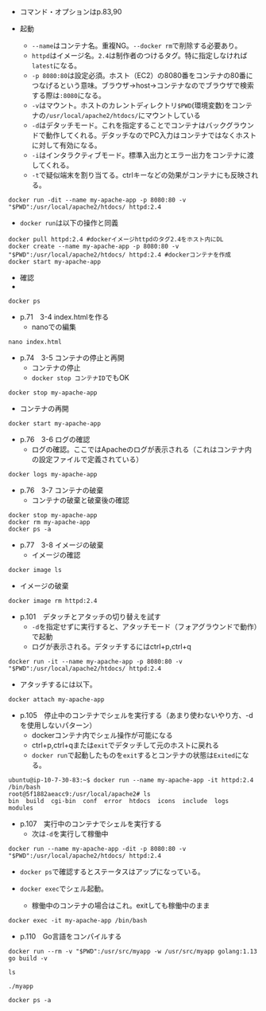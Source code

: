 - コマンド・オプションはp.83,90

- 起動
  - `--name`はコンテナ名。重複NG。`--docker rm`で削除する必要あり。
  - `httpd`はイメージ名。`2.4`は制作者のつけるタグ。特に指定しなければ`latest`になる。
  - `-p 8080:80`は設定必須。ホスト（EC2）の8080番をコンテナの80番につなげるという意味。ブラウザ->host->コンテナなのでブラウザで検索する際は`:8080`になる。
  - `-v`はマウント。ホストのカレントディレクトリ`$PWD`(環境変数)をコンテナの`/usr/local/apache2/htdocs/`にマウントしている
  - `-d`はデタッチモード。これを指定することでコンテナはバックグラウンドで動作してくれる。デタッチなのでPC入力はコンテナではなくホストに対して有効になる。
  - `-i`はインタラクティブモード。標準入出力とエラー出力をコンテナに渡してくれる。
  - `-t`で疑似端末を割り当てる。ctrlキーなどの効果がコンテナにも反映される。
```
docker run -dit --name my-apache-app -p 8080:80 -v "$PWD":/usr/local/apache2/htdocs/ httpd:2.4
```

  - `docker run`は以下の操作と同義
```
docker pull httpd:2.4 #dockerイメージhttpdのタグ2.4をホスト内にDL
docker create --name my-apache-app -p 8080:80 -v "$PWD":/usr/local/apache2/htdocs/ httpd:2.4 #dockerコンテナを作成
docker start my-apache-app
```

- 確認
- 
```
docker ps
```

- p.71　3-4 index.htmlを作る
  - nanoでの編集
```
nano index.html
```

- p.74　3-5 コンテナの停止と再開
  - コンテナの停止
  - `docker stop コンテナID`でもOK
```
docker stop my-apache-app
```

- コンテナの再開
```
docker start my-apache-app
```

- p.76　3-6 ログの確認
  - ログの確認。ここではApacheのログが表示される（これはコンテナ内の設定ファイルで定義されている）
```
docker logs my-apache-app
```

- p.76　3-7 コンテナの破棄
  - コンテナの破棄と破棄後の確認
```
docker stop my-apache-app
docker rm my-apache-app
docker ps -a
```

- p.77　3-8 イメージの破棄
  - イメージの確認
```
docker image ls
```

- イメージの破棄
```
docker image rm httpd:2.4
```

- p.101　デタッチとアタッチの切り替えを試す
  - `-d`を指定せずに実行すると、アタッチモード（フォアグラウンドで動作）で起動
  - ログが表示される。デタッチするにはctrl+p,ctrl+q
```
docker run -it --name my-apache-app -p 8080:80 -v "$PWD":/usr/local/apache2/htdocs/ httpd:2.4
```
- アタッチするには以下。
```
docker attach my-apache-app
```

- p.105　停止中のコンテナでシェルを実行する（あまり使わないやり方、-dを使用しないパターン）
  - dockerコンテナ内でシェル操作が可能になる
  - ctrl+p,ctrl+qまたは`exit`でデタッチして元のホストに戻れる
  - `docker run`で起動したものを`exit`するとコンテナの状態は`Exited`になる。
```
ubuntu@ip-10-7-30-83:~$ docker run --name my-apache-app -it httpd:2.4 /bin/bash
root@5f1882aeacc9:/usr/local/apache2# ls
bin  build  cgi-bin  conf  error  htdocs  icons  include  logs	modules
```

- p.107　実行中のコンテナでシェルを実行する
  - 次は`-d`を実行して稼働中
```
docker run --name my-apache-app -dit -p 8080:80 -v "$PWD":/usr/local/apache2/htdocs/ httpd:2.4
```
  - `docker ps`で確認するとステータスはアップになっている。

- `docker exec`でシェル起動。
  - 稼働中のコンテナの場合はこれ。exitしても稼働中のまま
```
docker exec -it my-apache-app /bin/bash
```

- p.110　Go言語をコンパイルする
```
docker run --rm -v "$PWD":/usr/src/myapp -w /usr/src/myapp golang:1.13 go build -v

ls

./myapp

docker ps -a
```


